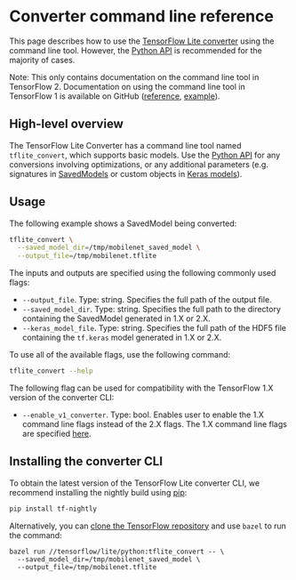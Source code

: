 # Converter command line reference

This page describes how to use the [TensorFlow Lite converter](index.md) using
the command line tool. However, the [Python API](python_api.md) is recommended
for the majority of cases.

Note: This only contains documentation on the command line tool in TensorFlow 2.
Documentation on using the command line tool in TensorFlow 1 is available on
GitHub
([reference](https://github.com/tensorflow/tensorflow/blob/master/tensorflow/lite/g3doc/r1/convert/cmdline_reference.md),
[example](https://github.com/tensorflow/tensorflow/blob/master/tensorflow/lite/g3doc/r1/convert/cmdline_examples.md)).

## High-level overview

The TensorFlow Lite Converter has a command line tool named `tflite_convert`,
which supports basic models. Use the [Python API](python_api.md) for any
conversions involving optimizations, or any additional parameters (e.g.
signatures in [SavedModels](https://www.tensorflow.org/guide/saved_model) or
custom objects in
[Keras models](https://www.tensorflow.org/guide/keras/overview)).

## Usage

The following example shows a SavedModel being converted:

```bash
tflite_convert \
  --saved_model_dir=/tmp/mobilenet_saved_model \
  --output_file=/tmp/mobilenet.tflite
```

The inputs and outputs are specified using the following commonly used flags:

*   `--output_file`. Type: string. Specifies the full path of the output file.
*   `--saved_model_dir`. Type: string. Specifies the full path to the directory
    containing the SavedModel generated in 1.X or 2.X.
*   `--keras_model_file`. Type: string. Specifies the full path of the HDF5 file
    containing the `tf.keras` model generated in 1.X or 2.X.

To use all of the available flags, use the following command:

```bash
tflite_convert --help
```

The following flag can be used for compatibility with the TensorFlow 1.X version
of the converter CLI:

*   `--enable_v1_converter`. Type: bool. Enables user to enable the 1.X command
    line flags instead of the 2.X flags. The 1.X command line flags are
    specified
    [here](https://github.com/tensorflow/tensorflow/blob/master/tensorflow/lite/g3doc/r1/convert/cmdline_reference.md).

## Installing the converter CLI

To obtain the latest version of the TensorFlow Lite converter CLI, we recommend
installing the nightly build using
[pip](https://www.tensorflow.org/install/pip):

```bash
pip install tf-nightly
```

Alternatively, you can
[clone the TensorFlow repository](https://www.tensorflow.org/install/source) and
use `bazel` to run the command:

```
bazel run //tensorflow/lite/python:tflite_convert -- \
  --saved_model_dir=/tmp/mobilenet_saved_model \
  --output_file=/tmp/mobilenet.tflite
```

